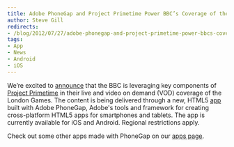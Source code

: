 ```yaml
---
title: Adobe PhoneGap and Project Primetime Power BBC’s Coverage of the Olympics
author: Steve Gill
redirects:
- /blog/2012/07/27/adobe-phonegap-and-project-primetime-power-bbcs-coverage-of-the-olympics/
tags:
- App
- News
- Android
- iOS
---
```


We’re excited to [announce](http://www.adobe.com/aboutadobe/pressroom/pressreleases/201207/072612AdobeBBCOlympics.html) that the BBC is leveraging key components of [Project Primetime](http://www.adobe.com/solutions/project-primetime.html) in their live and video on demand (VOD) coverage of the London Games. The content is being delivered through a new, HTML5 [app](http://www.bbc.co.uk/sport/0/olympics/18810308) built with Adobe PhoneGap, Adobe's tools and framework for creating cross-platform HTML5 apps for smartphones and tablets. The app is currently available for iOS and Android. Regional restrictions apply.

Check out some other apps made with PhoneGap on our [apps page](http://phonegap.com/app).



